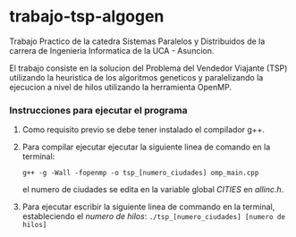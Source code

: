 # trabajo-tsp-algogen
Trabajo Practico de la catedra Sistemas Paralelos y Distribuidos de la carrera de Ingenieria Informatica de la UCA - Asuncion.

El trabajo consiste en la solucion del Problema del Vendedor Viajante (TSP) utilizando la heuristica de los algoritmos geneticos y paralelizando la ejecucion a nivel de hilos utilizando la herramienta OpenMP.

### Instrucciones para ejecutar el programa

1. Como requisito previo se debe tener instalado el compilador g++.
2. Para compilar ejecutar ejecutar la siguiente linea de comando en la  terminal: 

    `g++ -g -Wall -fopenmp -o tsp_[numero_ciudades] omp_main.cpp`

    el numero de ciudades se edita en la variable global *CITIES* en *allinc.h*.
3. Para ejecutar escribir la siguiente linea de commando en la terminal, estableciendo el *numero de hilos*:
    `./tsp_[numero_ciudades] [numero de hilos]`

